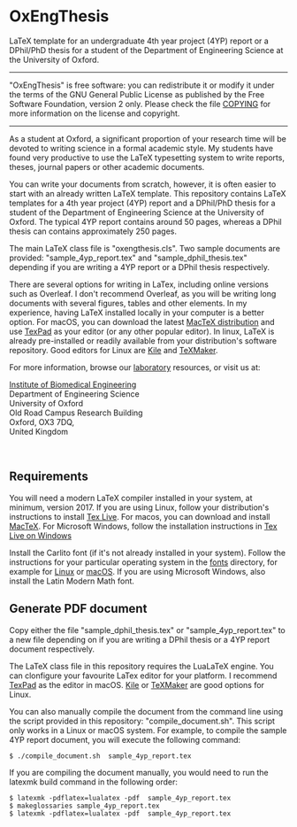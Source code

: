 # OxEngThesis


LaTeX template for an undergraduate 4th year project (4YP) report or a 
DPhil/PhD thesis for a student of the Department of Engineering Science at 
the University of Oxford.

---

"OxEngThesis" is free software: you can redistribute it or modify it
under the terms of the GNU General Public License as published by the Free 
Software Foundation, version 2 only. Please check the file [COPYING](COPYING) 
for more information on the license and copyright.

---

As a student at Oxford, a significant proportion of your research time will be
devoted to writing science in a formal academic style. My students have found
very productive to use the LaTeX typesetting system to write reports, theses, 
journal papers or other academic documents.

You can write your documents from scratch, however, it is often easier to start
with an already written LaTeX template. This repository contains LaTeX templates
for a 4th year project (4YP) report and a DPhil/PhD thesis for a student of the 
Department of Engineering Science at the University of Oxford. The typical 4YP
report contains around 50 pages, whereas a DPhil thesis can contains 
approximately 250 pages.

The main LaTeX class file is "oxengthesis.cls". Two sample documents are
provided: "sample_4yp_report.tex" and "sample_dphil_thesis.tex" depending if 
you are writing a 4YP report or a DPhil thesis respectively.

There are several options for writing in LaTex, including online versions such
as Overleaf. I don't recommend Overleaf, as you will be writing long documents
with several figures, tables and other elements. In my experience, having LaTeX
installed locally in your computer is a better option. For macOS, you can 
download the latest [MacTeX distribution](https://tug.org/mactex) and use
[TexPad](https://www.texpad.com) as your editor (or any other popular editor).
In linux, LaTeX is already pre-installed or readily available from your
distribution's software repository. Good editors for Linux are
[Kile](https://apps.kde.org/en-gb/kile/) and 
[TeXMaker](https://www.xm1math.net/texmaker/).

For more information, browse our
[laboratory](https://cameralab.eng.ox.ac.uk) resources, or visit us at:

[Institute of Biomedical Engineering](https://www.ibme.ox.ac.uk) </br>
Department of Engineering Science</br>
University of Oxford</br>
Old Road Campus Research Building</br>
Oxford, OX3 7DQ,</br>
United Kingdom</br>

</br>

## Requirements

You will need a modern LaTeX compiler installed in your system, at minimum,
version 2017. If you are using Linux, follow your distribution's instructions
to install [Tex Live](https://www.tug.org/texlive/). For macos, you can
download and install [MacTeX](https://tug.org/mactex). For Microsoft Windows,
follow the installation instructions in
[Tex Live on Windows](https://tug.org/texlive/windows.html)


Install the Carlito font (if it's not already installed in your system). Follow
the instructions for your particular operating system in the [fonts](fonts)
directory, for example for [Linux](fonts/INSTALL_FONTS_LINUX.md) or 
[macOS](fonts/INSTALL_FONTS_macOS.md). If you are using Microsoft Windows, 
also install the Latin Modern Math font.

## Generate PDF document

Copy either the file "sample_dphil_thesis.tex" or "sample_4yp_report.tex" to a
new file depending on if you are writing a DPhil thesis or a 4YP report document
respectively.

The LaTeX class file in this repository requires the LuaLaTeX engine.
You can clonfigure your favourite LaTex editor for your platform. I recommend
[TexPad](https://www.texpad.com) as the editor in macOS.
[Kile](https://apps.kde.org/en-gb/kile/) or 
[TeXMaker](https://www.xm1math.net/texmaker/) are good options for Linux.

You can also manually compile the document from the command line using the
script provided in this repository: "compile_document.sh". This script only
works in a Linux or macOS system. For example, to compile the sample 4YP report
document, you will execute the following command:

```shell
$ ./compile_document.sh  sample_4yp_report.tex
```

If you are compiling the document manually, you would need to run the
latexmk build command in the following order:

```shell
$ latexmk -pdflatex=lualatex -pdf  sample_4yp_report.tex
$ makeglossaries sample_4yp_report.tex
$ latexmk -pdflatex=lualatex -pdf  sample_4yp_report.tex
```